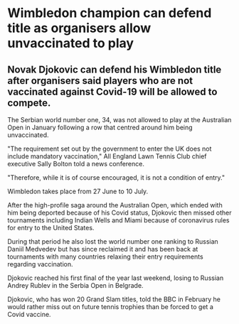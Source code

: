 # Wimbledon champion can defend title as organisers allow unvaccinated to play

## Novak Djokovic can defend his Wimbledon title after organisers said players who are not vaccinated against Covid-19 will be allowed to compete.

The Serbian world number one, 34, was not allowed to play at the Australian Open in January following a row that centred around him being unvaccinated.

"The requirement set out by the government to enter the UK does not include mandatory vaccination," All England Lawn Tennis Club chief executive Sally Bolton told a news conference.

"Therefore, while it is of course encouraged, it is not a condition of entry."

Wimbledon takes place from 27 June to 10 July.

After the high-profile saga around the Australian Open, which ended with him being deported because of his Covid status, Djokovic then missed other tournaments including Indian Wells and Miami because of coronavirus rules for entry to the United States.

During that period he also lost the world number one ranking to Russian Daniil Medvedev but has since reclaimed it and has been back at tournaments with many countries relaxing their entry requirements regarding vaccination.

Djokovic reached his first final of the year last weekend, losing to Russian Andrey Rublev in the Serbia Open in Belgrade.

Djokovic, who has won 20 Grand Slam titles, told the BBC in February he would rather miss out on future tennis trophies than be forced to get a Covid vaccine.


